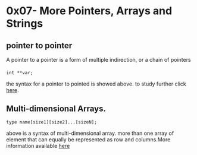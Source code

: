 # 0x07- More Pointers, Arrays and Strings
## pointer to pointer
A pointer to a pointer is a form of multiple indirection, or a chain of pointers
#### 
	int **var;

the syntax for a pointer to pointed is showed above. to study further click [here](https://www.tutorialspoint.com/cprogramming/c_pointer_to_pointer.htm).

## Multi-dimensional Arrays.
	type name[size1][size2]...[sizeN];

above is a syntax of multi-dimensional array. more than one array of element that can equally be represented as row and columns.More information available [here](https://www.tutorialspoint.com/cprogramming/c_multi_dimensional_arrays.htm)
